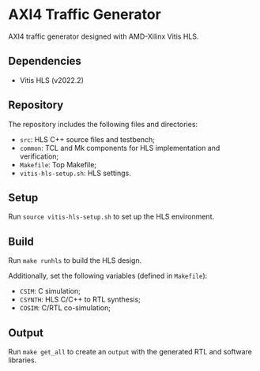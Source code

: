 # AXI4 Traffic Generator
AXI4 traffic generator designed with AMD-Xilinx Vitis HLS.

## Dependencies
- Vitis HLS (v2022.2)

## Repository
The repository includes the following files and directories:
- `src`: HLS C++ source files and testbench;
- `common`: TCL and Mk components for HLS implementation and verification;
- `Makefile`: Top Makefile;
- `vitis-hls-setup.sh`: HLS settings.

## Setup
Run `source vitis-hls-setup.sh` to set up the HLS environment.

## Build
Run `make runhls` to build the HLS design.

Additionally, set the following variables (defined in `Makefile`):
- `CSIM`: C simulation;
- `CSYNTH`: HLS C/C++ to RTL synthesis;
- `COSIM`: C/RTL co-simulation;

## Output
Run `make get_all` to create an `output` with the generated RTL and software libraries.